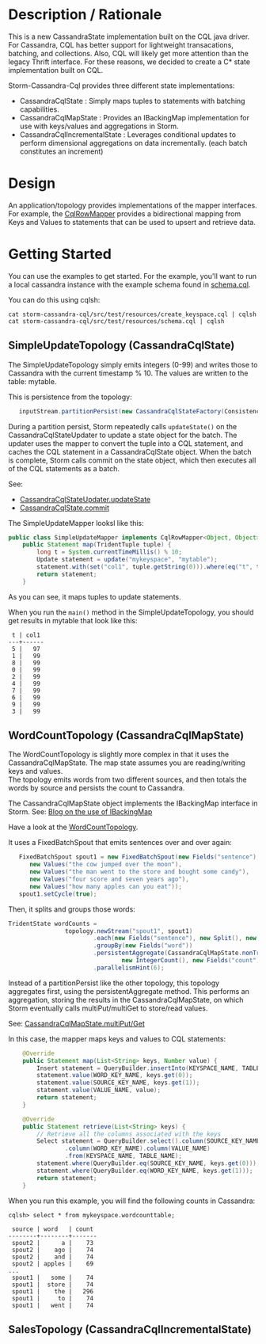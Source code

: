 Description / Rationale
===================

This is a new CassandraState implementation built on the CQL java driver.  For Cassandra, CQL has better support for lightweight transacations, batching, and collections.  Also, CQL will likely get more attention than the legacy Thrift interface.  For these reasons, we decided to create a C* state implementation built on CQL.

Storm-Cassandra-Cql provides three different state implementations:
* CassandraCqlState : Simply maps tuples to statements with batching capabilities.
* CassandraCqlMapState : Provides an IBackingMap implementation for use with keys/values and aggregations in Storm.
* CassandraCqlIncrementalState : Leverages conditional updates to perform dimensional aggregations on data incrementally. (each batch constitutes an increment)

Design
===================
An application/topology provides implementations of the mapper interfaces. 
For example, the [CqlRowMapper](https://github.com/hmsonline/storm-cassandra-cql/blob/master/src/main/java/com/hmsonline/trident/cql/mappers/CqlRowMapper.java) provides a bidirectional mapping from Keys and Values to statements that can be used to upsert and retrieve data.

Getting Started
===================
You can use the examples to get started.  For the example, you'll want to run a local cassandra instance with the example schema found in 
[schema.cql](https://github.com/hmsonline/storm-cassandra-cql/blob/master/src/test/resources/schema.cql).

You can do this using cqlsh:

```
cat storm-cassandra-cql/src/test/resources/create_keyspace.cql | cqlsh
cat storm-cassandra-cql/src/test/resources/schema.cql | cqlsh
```


## SimpleUpdateTopology (CassandraCqlState)

The SimpleUpdateTopology simply emits integers (0-99) and writes those to Cassandra with the current timestamp % 10.  The values are written to the table: mytable.

This is persistence from the topology:
```java
   inputStream.partitionPersist(new CassandraCqlStateFactory(ConsistencyLevel.ONE), new Fields("test"), new CassandraCqlStateUpdater(mapper));
```

During a partition persist, Storm repeatedly calls `updateState()` on the CassandraCqlStateUpdater to update a state object for the batch.  The updater uses the mapper to convert the tuple into a CQL statement, and caches the CQL statement in a CassandraCqlState object.  When the batch is complete, Storm calls commit on the state object, which then executes all of the CQL statements as a batch.

See: 
* [CassandraCqlStateUpdater.updateState](https://github.com/hmsonline/storm-cassandra-cql/blob/master/src/main/java/com/hmsonline/trident/cql/CassandraCqlStateUpdater.java#L37-L41)
* [CassandraCqlState.commit](https://github.com/hmsonline/storm-cassandra-cql/blob/master/src/main/java/com/hmsonline/trident/cql/CassandraCqlState.java#L39-L56)

The SimpleUpdateMapper looksl like this:

```java
public class SimpleUpdateMapper implements CqlRowMapper<Object, Object>, Serializable {
    public Statement map(TridentTuple tuple) {
        long t = System.currentTimeMillis() % 10;
        Update statement = update("mykeyspace", "mytable");
        statement.with(set("col1", tuple.getString(0))).where(eq("t", t));
        return statement;
    }
```

As you can see, it maps tuples to update statements.

When you run the `main()` method in the SimpleUpdateTopology, you should get results in mytable that look like this:
 
```
 t | col1
---+------
 5 |   97
 1 |   99
 8 |   99
 0 |   99
 2 |   99
 4 |   99
 7 |   99
 6 |   99
 9 |   99
 3 |   99
```


## WordCountTopology (CassandraCqlMapState)
The WordCountTopology is slightly more complex in that it uses the CassandraCqlMapState.  The map state assumes you are reading/writing keys and values.  
The topology emits words from two different sources, and then totals the words by source and persists the count to Cassandra.

The CassandraCqlMapState object implements the IBackingMap interface in Storm.
See:
[Blog on the use of IBackingMap](https://svendvanderveken.wordpress.com/2013/07/30/scalable-real-time-state-update-with-storm/)

Have a look at the [WordCountTopology](https://github.com/hmsonline/storm-cassandra-cql/blob/master/src/test/java/com/hmsonline/trident/cql/example/wordcount/WordCountTopology.java).

It uses a FixedBatchSpout that emits sentences over and over again:

```java
   FixedBatchSpout spout1 = new FixedBatchSpout(new Fields("sentence"), 3,
      new Values("the cow jumped over the moon"),
      new Values("the man went to the store and bought some candy"),
      new Values("four score and seven years ago"),
      new Values("how many apples can you eat"));
   spout1.setCycle(true);
```

Then, it splits and groups those words:

```java
TridentState wordCounts =
                topology.newStream("spout1", spout1)
                        .each(new Fields("sentence"), new Split(), new Fields("word"))
                        .groupBy(new Fields("word"))
                        .persistentAggregate(CassandraCqlMapState.nonTransactional(new WordCountMapper()),
                                new IntegerCount(), new Fields("count"))
                        .parallelismHint(6);
```

Instead of a partitionPersist like the other topology, this topology aggregates first, using the persistentAggregate method.  This performs an aggregation, storing the results in the CassandraCqlMapState, on which Storm eventually calls multiPut/multiGet to store/read values.

See:
[CassandraCqlMapState.multiPut/Get](https://github.com/hmsonline/storm-cassandra-cql/blob/master/src/main/java/com/hmsonline/trident/cql/CassandraCqlMapState.java#L122-L187)

In this case, the mapper maps keys and values to CQL statements:

```java
    @Override
    public Statement map(List<String> keys, Number value) {
        Insert statement = QueryBuilder.insertInto(KEYSPACE_NAME, TABLE_NAME);
        statement.value(WORD_KEY_NAME, keys.get(0));
        statement.value(SOURCE_KEY_NAME, keys.get(1));
        statement.value(VALUE_NAME, value);
        return statement;
    }

    @Override
    public Statement retrieve(List<String> keys) {
        // Retrieve all the columns associated with the keys
        Select statement = QueryBuilder.select().column(SOURCE_KEY_NAME)
                .column(WORD_KEY_NAME).column(VALUE_NAME)
                .from(KEYSPACE_NAME, TABLE_NAME);
        statement.where(QueryBuilder.eq(SOURCE_KEY_NAME, keys.get(0)));
        statement.where(QueryBuilder.eq(WORD_KEY_NAME, keys.get(1)));
        return statement;
    }
```

When you run this example, you will find the following counts in Cassandra:

```
cqlsh> select * from mykeyspace.wordcounttable;

 source | word   | count
--------+--------+-------
 spout2 |      a |    73
 spout2 |    ago |    74
 spout2 |    and |    74
 spout2 | apples |    69
...
 spout1 |   some |    74
 spout1 |  store |    74
 spout1 |    the |   296
 spout1 |     to |    74
 spout1 |   went |    74
```

## SalesTopology (CassandraCqlIncrementalState)

